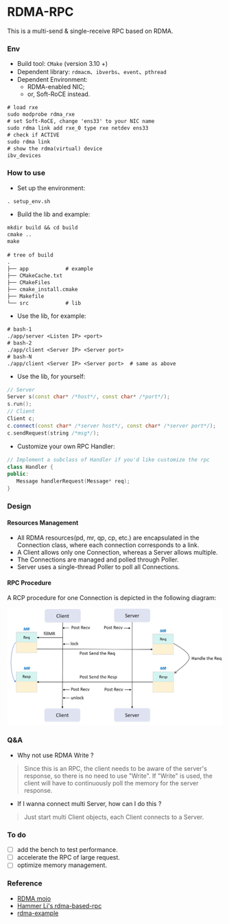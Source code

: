 # RDMA-RPC

This is a multi-send & single-receive RPC based on RDMA.

### Env

- Build tool: `CMake` (version 3.10 +)
- Dependent library: `rdmacm`、`ibverbs`、`event`、`pthread`
- Dependent Environment:
  -  RDMA-enabled NIC;
  -  or, Soft-RoCE instead.

``` shell
# load rxe
sudo modprobe rdma_rxe
# set Soft-RoCE, change 'ens33' to your NIC name
sudo rdma link add rxe_0 type rxe netdev ens33
# check if ACTIVE
sudo rdma link
# show the rdma(virtual) device
ibv_devices
```

### How to use

- Set up the environment: 

```shell
. setup_env.sh
```

- Build the lib and example: 

```shell
mkdir build && cd build
cmake ..
make

# tree of build
.
├── app            # example
├── CMakeCache.txt
├── CMakeFiles
├── cmake_install.cmake
├── Makefile
└── src            # lib
```

- Use the lib, for example: 

```shell
# bash-1
./app/server <Listen IP> <port>
# bash-2
./app/client <Server IP> <Server port>
# bash-N
./app/client <Server IP> <Server port>  # same as above
```

- Use the lib, for yourself:

```cpp
// Server
Server s(const char* /*host*/, const char* /*port*/);
s.run();
// Client
Client c;
c.connect(const char* /*server host*/, const char* /*server port*/);
c.sendRequest(string /*msg*/);
```

- Customize your own RPC Handler: 

```cpp
// Implement a subclass of Handler if you'd like customize the rpc
class Handler {
public:
   Message handlerRequest(Message* req);
}
```

### Design

#### Resources Management

- All RDMA resources(pd, mr, qp, cp, etc.) are encapsulated in the Connection class, where each connection corresponds to a link.
- A Client allows only one Connection, whereas a Server allows multiple.
- The Connections are managed and polled through Poller.
- Server uses a single-thread Poller to poll all Connections.

#### RPC Procedure

A RCP procedure for one Connection is depicted in the following diagram: 

![image-20230911212756277](README/image-20230911212756277.png)

### Q&A

- Why not use RDMA Write ?

> Since this is an RPC, the client needs to be aware of the server's response, so there is no need to use "Write". If "Write" is used, the client will have to continuously poll the memory for the server response.

- If I wanna connect multi Server, how can I do this ?

> Just start multi Client objects, each Client connects to a Server.

### To do

- [ ] add the bench to test performance.
- [ ] accelerate the RPC of large request.
- [ ] optimize memory management.

### Reference

- [RDMA mojo](http://www.rdmamojo.com/)
- [Hammer Li's rdma-based-rpc](https://github.com/PDSL-DPU-KV/rdma-based-rpc/tree/master)
- [rdma-example](https://github.com/animeshtrivedi/rdma-example)